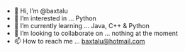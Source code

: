 - 👋 Hi, I’m @baxtalu
- 👀 I’m interested in ... Python
- 🌱 I’m currently learning ... Java, C++ & Python
- 💞️ I’m looking to collaborate on ... nothing at the moment
- 📫 How to reach me ... baxtalu@hotmail.com

<!---
baxtalu/baxtalu is a ✨ special ✨ repository because its `README.md` (this file) appears on your GitHub profile.
You can click the Preview link to take a look at your changes.
--->
